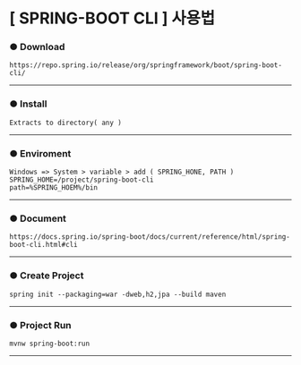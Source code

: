 # [ SPRING-BOOT CLI ] 사용법
### ● Download
    https://repo.spring.io/release/org/springframework/boot/spring-boot-cli/
*****
### ● Install
    Extracts to directory( any )
*****
### ● Enviroment
    Windows => System > variable > add ( SPRING_HONE, PATH ) 
    SPRING_HOME=/project/spring-boot-cli
    path=%SPRING_HOEM%/bin
*****
### ● Document 
    https://docs.spring.io/spring-boot/docs/current/reference/html/spring-boot-cli.html#cli
*****
### ● Create Project
    spring init --packaging=war -dweb,h2,jpa --build maven
*****
### ● Project Run
    mvnw spring-boot:run
*****
